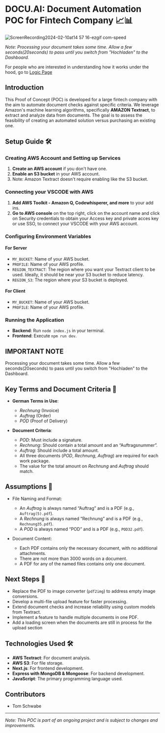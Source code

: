 # DOCU.AI: Document Automation POC for Fintech Company 📈📊

![ScreenRecording2024-02-10at14 57 16-ezgif com-speed](https://github.com/tomnotthomas/docu.ai/assets/126760913/7407cb07-e87a-47c1-ae65-fc863cea1fa0)

*Note: Processing your document takes some time.  Allow a few seconds(20seconds) to pass until you switch from
"Hochladen" to the Dashboard.*

For people who are interested in understanding how it works under the hood, go to [Logic Page](LOGIC.md)
## Introduction

This Proof of Concept (POC) is developed for a large fintech company with the aim to automate document checks against specific criteria. We leverage Amazon's machine learning algorithms, specifically **AMAZON Textract**, to extract and analyze data from documents. The goal is to assess the feasibility of creating an automated solution versus purchasing an existing one.



## Setup Guide 🛠️

### Creating AWS Account and Setting up Services

1. **Create an AWS account** if you don't have one.
2. **Enable an S3 bucket** in your AWS account.
3. Note: Amazon Textract doesn't require enabling like the S3 bucket.

### Connecting your VSCODE with AWS
1. **Add AWS Toolkit - Amazon Q, Codewhisperer, and more** to your add ins.
2. **Go to AWS console** on the top right, click on the account name and click on Security credentials to obtain your Access key and private acces key
or use SSO, to connect your VSCODE with your AWS account.

### Configuring Environment Variables

#### For Server

- `MY_BUCKET`: Name of your AWS bucket.
- `PROFILE`: Name of your AWS profile.
- `REGION_TEXTRACT`: The region where you want your Textract client to be used. Ideally, it should be near your S3 bucket to reduce latency.
- `REGION_S3`: The region where your S3 bucket is deployed.

#### For Client

- `MY_BUCKET`: Name of your AWS bucket.
- `PROFILE`: Name of your AWS profile.

### Running the Application

- **Backend**: Run `node index.js` in your terminal.
- **Frontend**: Execute `npm run dev`.

## IMPORTANT NOTE
Processing your document takes some time. Allow a few seconds(20seconds) to pass until you switch from
"Hochladen" to the Dashboard.

  ## Key Terms and Document Criteria 📑

- **German Terms in Use**:
  - *Rechnung* (Invoice)
  - *Auftrag* (Order)
  - *POD* (Proof of Delivery)

- **Document Criteria**:
  - *POD*: Must include a signature.
  - *Rechnung*: Should contain a total amount and an “Auftragsnummer”.
  - *Auftrag*: Should include a total amount.
  - All three documents (*POD*, *Rechnung*, *Auftrag*) are required for each work package.
  - The value for the total amount on *Rechnung* and *Auftrag* should match.

## Assumptions 🧐

- File Naming and Format:
  - An *Auftrag* is always named “Auftrag” and is a PDF (e.g., `Auftrag(5).pdf`).
  - A *Rechnung* is always named “Rechnung” and is a PDF (e.g., `Rechnung35.pdf`).
  - A *POD* is always named “POD” and is a PDF (e.g., `POD32.pdf`).

- Document Content:
  - Each PDF contains only the necessary document, with no additional attachments.
  - There are not more than 3000 words on a document.
  - A PDF for any of the named files contains only one document.

## Next Steps 🚀

- Replace the PDF to image converter (`pdf2img`) to address empty image conversions.
- Develop a multi-file upload feature for faster processing.
- Extend document checks and increase reliability using custom models from Textract.
- Implement a feature to handle multiple documents in one PDF.
- Add a loading screen when the documents are still in process for the upload section

## Technologies Used 🛠️

- **AWS Textract**: For document analysis.
- **AWS S3**: For file storage.
- **Next.js**: For frontend development.
- **Express with MongoDB & Mongoose**: For backend development.
- **JavaScript**: The primary programming language used.

## Contributors

- Tom Schwabe



---

*Note: This POC is part of an ongoing project and is subject to changes and improvements.*


